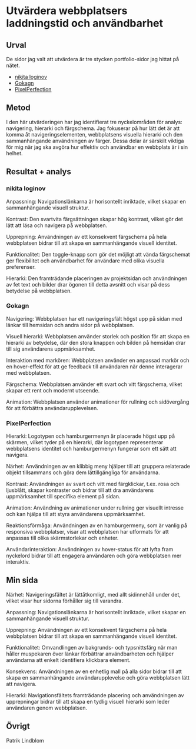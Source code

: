 Utvärdera webbplatsers laddningstid och användbarhet
=======================

Urval
-----------------------
De sidor jag valt att utvärdera är tre stycken portfolio-sidor jag hittat på nätet. 

<ul>
<li><a href="https://nikitaloginov.co/">nikita loginov</a></li>
<li><a href="https://gokagn.com/">Gokagn</a></li>
<li><a href="https://www.pixelperfektion.de/">PixelPerfection</a></li>
</ul>

Metod
-----------------------
I den här utvärderingen har jag identifierat tre nyckelområden för analys: navigering, hierarki och färgschema. Jag fokuserar på hur lätt det är att komma åt navigeringselementen, webbplatsens visuella hierarki och den sammanhängande användningen av färger. Dessa delar är särskilt viktiga för mig när jag ska avgöra hur effektiv och användbar en webbplats är i sin helhet.

Resultat + analys
-----------------------

### nikita loginov

Anpassning: Navigationslänkarna är horisontellt inriktade, vilket skapar en sammanhängande visuell struktur.

Kontrast: Den svartvita färgsättningen skapar hög kontrast, vilket gör det lätt att läsa och navigera på webbplatsen.

Upprepning: Användningen av ett konsekvent färgschema på hela webbplatsen bidrar till att skapa en sammanhängande visuell identitet.

Funktionalitet: Den toggle-knapp som gör det möjligt att vända färgschemat ger flexibilitet och användbarhet för användare med olika visuella preferenser.

Hierarki: Den framträdande placeringen av projektsidan och användningen av fet text och bilder drar ögonen till detta avsnitt och visar på dess betydelse på webbplatsen.

### Gokagn

Navigering: Webbplatsen har ett navigeringsfält högst upp på sidan med länkar till hemsidan och andra sidor på webbplatsen.

Visuell hierarki: Webbplatsen använder storlek och position för att skapa en hierarki av betydelse, där den stora knappen och bilden på hemsidan drar till sig användarens uppmärksamhet.

Interaktion med markören: Webbplatsen använder en anpassad markör och en hover-effekt för att ge feedback till användaren när denne interagerar med webbplatsen.

Färgschema: Webbplatsen använder ett svart och vitt färgschema, vilket skapar ett rent och modernt utseende.

Animation: Webbplatsen använder animationer för rullning och sidövergång för att förbättra användarupplevelsen.

### PixelPerfection

Hierarki: Logotypen och hamburgermenyn är placerade högst upp på skärmen, vilket tyder på en hierarki, där logotypen representerar webbplatsens identitet och hamburgermenyn fungerar som ett sätt att navigera.

Närhet: Användningen av en klibbig meny hjälper till att gruppera relaterade objekt tillsammans och göra dem lättillgängliga för användarna.

Kontrast: Användningen av svart och vitt med färgklickar, t.ex. rosa och ljusblått, skapar kontraster och bidrar till att dra användarens uppmärksamhet till specifika element på sidan.

Animation: Användning av animationer under rullning ger visuellt intresse och kan hjälpa till att styra användarens uppmärksamhet.

Reaktionsförmåga: Användningen av en hamburgermeny, som är vanlig på responsiva webbplatser, visar att webbplatsen har utformats för att anpassas till olika skärmstorlekar och enheter.

Användarinteraktion: Användningen av hover-status för att lyfta fram nyckelord bidrar till att engagera användaren och göra webbplatsen mer interaktiv.





Min sida
-----------------------

Närhet: Navigeringsfältet är lättåtkomligt, med allt sidinnehåll under det, vilket visar hur sidorna förhåller sig till varandra.

Anpassning: Navigationslänkarna är horisontellt inriktade, vilket skapar en sammanhängande visuell struktur.

Upprepning: Användningen av ett konsekvent färgschema på hela webbplatsen bidrar till att skapa en sammanhängande visuell identitet.

Funktionalitet: Omvandlingen av bakgrunds- och typsnittsfärg när man håller muspekaren över länkar förbättrar användbarheten och hjälper användarna att enkelt identifiera klickbara element.

Konsekvens: Användningen av en enhetlig mall på alla sidor bidrar till att skapa en sammanhängande användarupplevelse och göra webbplatsen lätt att navigera.

Hierarki: Navigationsfältets framträdande placering och användningen av upprepningar bidrar till att skapa en tydlig visuell hierarki som leder användaren genom webbplatsen.

Övrigt
-----------------------

Patrik Lindblom